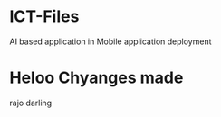 # ICT-Files
AI based application in Mobile application deployment

# Heloo Chyanges made
rajo darling
